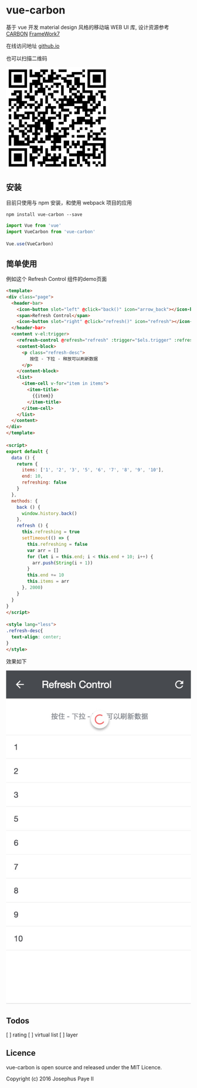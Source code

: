 # vue-carbon

基于 vue 开发 material design 风格的移动端 WEB UI 库, 设计资源参考 [CARBON](http://materialmockups.com/) [FrameWork7](https://github.com/nolimits4web/Framework7)

在线访问地址 [github.io](https://aa953788477.github.io/vue-carbon)

也可以扫描二维码

![](res/website.png)

## 安装

目前只使用与 npm 安装，和使用 webpack 项目的应用

```shell
npm install vue-carbon --save
```

```javascript
import Vue from 'vue'
import VueCarbon from 'vue-carbon'

Vue.use(VueCarbon)
```

## 简单使用

例如这个 Refresh Control 组件的demo页面


```html
<template>
<div class="page">
  <header-bar>
    <icon-button slot="left" @click="back()" icon="arrow_back"></icon-button>
    <span>Refresh Control</span>
    <icon-button slot="right" @click="refresh()" icon="refresh"></icon-button>
  </header-bar>
  <content v-el:trigger>
    <refresh-control @refresh="refresh" :trigger="$els.trigger" :refreshing="refreshing"></refresh-control>
    <content-block>
      <p class="refresh-desc">
         按住 - 下拉 - 释放可以刷新数据
      </p>
    </content-block>
    <list>
      <item-cell v-for="item in items">
        <item-title>
          {{item}}
        </item-title>
      </item-cell>
    </list>
  </content>
</div>
</template>

<script>
export default {
  data () {
    return {
      items: ['1', '2', '3', '5', '6', '7', '8', '9', '10'],
      end: 10,
      refreshing: false
    }
  },
  methods: {
    back () {
      window.history.back()
    },
    refresh () {
      this.refreshing = true
      setTimeout(() => {
        this.refreshing = false
        var arr = []
        for (let i = this.end; i < this.end + 10; i++) {
          arr.push(String(i + 1))
        }
        this.end += 10
        this.items = arr
      }, 2000)
    }
  }
}
</script>

<style lang="less">
.refresh-desc{
  text-align: center;
}
</style>
```

效果如下

![](res/refresh.png)

## Todos

[ ] rating
[ ] virtual list
[ ] layer

## Licence

vue-carbon is open source and released under the MIT Licence.

Copyright (c) 2016 Josephus Paye II
